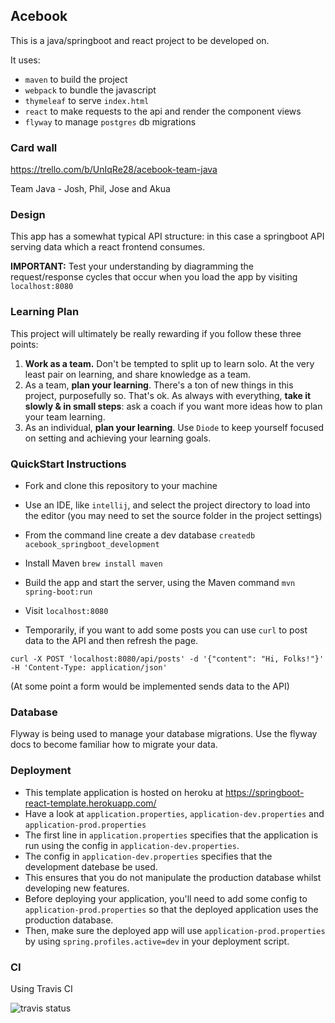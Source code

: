 ## Acebook

This is a java/springboot and react project to be developed on.

It uses:
  - `maven` to build the project
  - `webpack` to bundle the javascript
  - `thymeleaf` to serve `index.html`
  - `react` to make requests to the api and render the component views
  - `flyway` to manage `postgres` db migrations

### Card wall

https://trello.com/b/UnIqRe28/acebook-team-java

Team Java - Josh, Phil, Jose and Akua

### Design

This app has a somewhat typical API structure: in this case a springboot API serving data which a react frontend consumes.

**IMPORTANT:** Test your understanding by diagramming the request/response cycles that occur when you load the app by visiting `localhost:8080`

### Learning Plan

This project will ultimately be really rewarding if you follow these three points:
  1. **Work as a team.** Don't be tempted to split up to learn solo. At the very least pair on learning, and share knowledge as a team.
  2. As a team, **plan your learning**. There's a ton of new things in this project, purposefully so. That's ok. As always with everything, **take it slowly & in small steps**: ask a coach if you want more ideas how to plan your team learning.
  3. As an individual, **plan your learning**. Use `Diode` to keep yourself focused on setting and achieving your learning goals.

### QuickStart Instructions

- Fork and clone this repository to your machine
- Use an IDE, like `intellij`, and select the project directory to load into the editor (you may need to set the source folder in the project settings)
- From the command line create a dev database `createdb acebook_springboot_development`
- Install Maven `brew install maven`
- Build the app and start the server, using the Maven command `mvn spring-boot:run`
- Visit `localhost:8080`

- Temporarily, if you want to add some posts you can use `curl` to post data to the API and then refresh the page.
```
curl -X POST 'localhost:8080/api/posts' -d '{"content": "Hi, Folks!"}' -H 'Content-Type: application/json'
```

(At some point a form would be implemented sends data to the API)

### Database

Flyway is being used to manage your database migrations. Use the flyway docs to become familiar how to migrate your data.

### Deployment

- This template application is hosted on heroku at https://springboot-react-template.herokuapp.com/
- Have a look at `application.properties`, `application-dev.properties` and `application-prod.properties`
- The first line in `application.properties` specifies that the application is run using the config in `application-dev.properties`.
- The config in `application-dev.properties` specifies that the development datebase be used.
- This ensures that you do not manipulate the production database whilst developing new features.
- Before deploying your application, you'll need to add some config to `application-prod.properties` so that the deployed application uses the production database.
- Then, make sure the deployed app will use `application-prod.properties` by using `spring.profiles.active=dev` in your deployment script.

### CI

Using Travis CI

![travis status](https://travis-ci.com/JoshGlasson/acebook-java-template.svg?branch=master)
